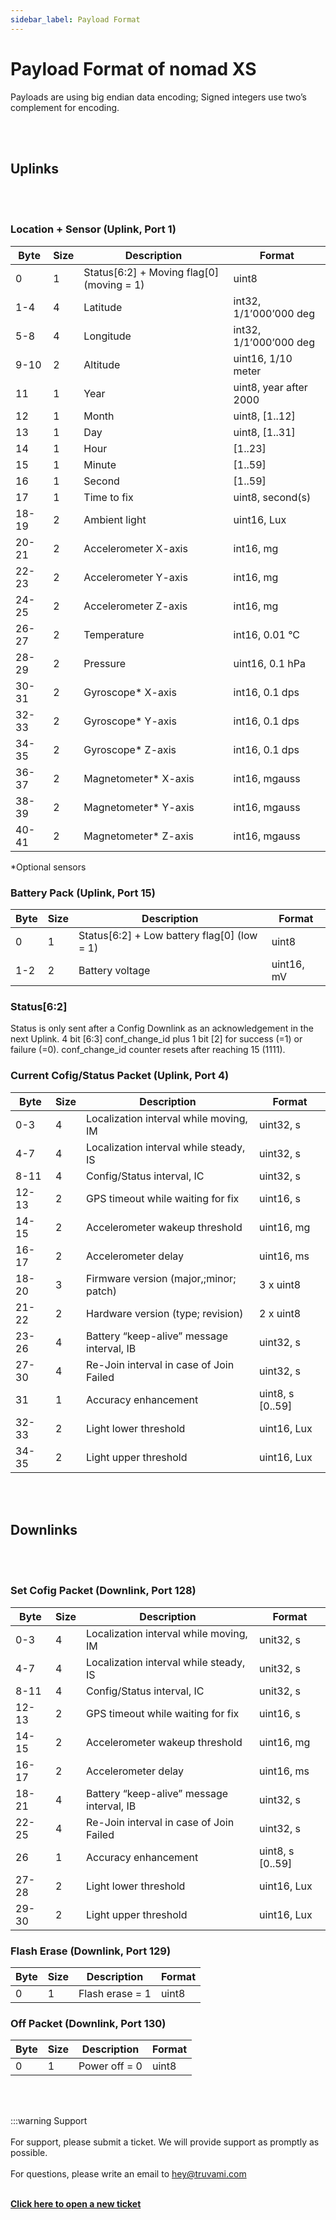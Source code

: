 ```yaml
---
sidebar_label: Payload Format
---
```


# Payload Format of nomad XS
Payloads are using big endian data encoding; Signed integers use two’s complement for encoding.

<br></br>
## Uplinks
<br></br>

### Location + Sensor (Uplink, Port 1)

| Byte  | Size | Description                               | Format                 |
|-------|------|-------------------------------------------|------------------------|
| 0     | 1    | Status[6:2] + Moving flag[0] (moving = 1) | uint8                  |
| 1-4   | 4    | Latitude                                  | int32, 1/1’000’000 deg |
| 5-8   | 4    | Longitude                                 | int32, 1/1’000’000 deg |
| 9-10  | 2    | Altitude                                  | uint16, 1/10 meter    |
| 11    | 1    | Year                                      | uint8, year after 2000 |
| 12    | 1    | Month                                     | uint8, [1..12]         |
| 13    | 1    | Day                                       | uint8, [1..31]         |
| 14    | 1    | Hour                                      | [1..23]                |
| 15    | 1    | Minute                                    | [1..59]                |
| 16    | 1    | Second                                    | [1..59]                |
| 17    | 1    | Time to fix                               | uint8, second(s)       |
| 18-19 | 2    | Ambient light                             | uint16, Lux            |
| 20-21 | 2    | Accelerometer X-axis                      | int16, mg              |
| 22-23 | 2    | Accelerometer Y-axis                      | int16, mg              |
| 24-25 | 2    | Accelerometer Z-axis                      | int16, mg              |
| 26-27 | 2    | Temperature                               | int16, 0.01 °C         |
| 28-29 | 2    | Pressure                                  | uint16, 0.1 hPa        |
| 30-31 | 2    | Gyroscope* X-axis                         | int16, 0.1 dps         |
| 32-33 | 2    | Gyroscope* Y-axis                         | int16, 0.1 dps         |
| 34-35 | 2    | Gyroscope* Z-axis                         | int16, 0.1 dps         |
| 36-37 | 2    | Magnetometer* X-axis                      | int16, mgauss          |
| 38-39 | 2    | Magnetometer* Y-axis                      | int16, mgauss          |
| 40-41 | 2    | Magnetometer* Z-axis                      | int16, mgauss          |

*Optional sensors

### Battery Pack (Uplink, Port 15)

| Byte  | Size | Description                                 | Format      |
|-------|------|---------------------------------------------|-------------|
| 0     | 1    | Status[6:2] + Low battery flag[0] (low = 1)               | uint8       |
| 1-2     | 2    | Battery voltage            | uint16, mV       |


### Status[6:2]

Status is only sent after a Config Downlink as an acknowledgement in the next Uplink.
4 bit [6:3] conf_change_id plus 1 bit [2] for success (=1) or failure (=0).
conf_change_id counter resets after reaching 15 (1111).


### Current Cofig/Status Packet (Uplink, Port 4)

| Byte  | Size | Description                               | Format           |
|-------|------|-------------------------------------------|------------------|
| 0-3   | 4    | Localization interval while moving, IM    | uint32, s        |
| 4-7   | 4    | Localization interval while steady, IS    | uint32, s        |
| 8-11  | 4    | Config/Status interval, IC                | uint32, s        |
| 12-13 | 2    | GPS timeout while waiting for fix         | uint16, s        |
| 14-15 | 2    | Accelerometer wakeup threshold            | uint16, mg       |
| 16-17 | 2    | Accelerometer delay                       | uint16, ms       |
| 18-20 | 3    | Firmware version (major,;minor; patch)    | 3 x uint8        |
| 21-22 | 2    | Hardware version (type; revision)         | 2 x uint8        |
| 23-26 | 4    | Battery “keep-alive” message interval, IB | uint32, s        |
| 27-30 | 4    | Re-Join interval in case of Join Failed   | uint32, s        |
| 31    | 1    | Accuracy enhancement                      | uint8, s [0..59] |
| 32-33 | 2    | Light lower threshold                     | uint16, Lux           |
| 34-35 | 2    | Light upper threshold                     | uint16, Lux           |

<br></br>
## Downlinks
<br></br>

### Set Cofig Packet (Downlink, Port 128)

| Byte  | Size | Description                               | Format           |
|-------|------|-------------------------------------------|------------------|
| 0-3   | 4    | Localization interval while moving, IM    | unit32, s        |
| 4-7   | 4    | Localization interval while steady, IS    | unit32, s        |
| 8-11  | 4    | Config/Status interval, IC                | unit32, s        |
| 12-13 | 2    | GPS timeout while waiting for fix         | uint16, s        |
| 14-15 | 2    | Accelerometer wakeup threshold            | uint16, mg       |
| 16-17 | 2    | Accelerometer delay                       | uint16, ms       |
| 18-21 | 4    | Battery “keep-alive” message interval, IB | uint32, s        |
| 22-25 | 4    | Re-Join interval in case of Join Failed   | uint32, s        |
| 26    | 1    | Accuracy enhancement                      | uint8, s [0..59] |
| 27-28 | 2    | Light lower threshold                     | uint16, Lux      |
| 29-30 | 2    | Light upper threshold                     | uint16, Lux      |

### Flash Erase (Downlink, Port 129)

| Byte  | Size | Description                                 | Format      |
|-------|------|---------------------------------------------|-------------|
| 0     | 1    | Flash erase = 1               | uint8       |

### Off Packet (Downlink, Port 130)

| Byte  | Size | Description                                 | Format      |
|-------|------|---------------------------------------------|-------------|
| 0     | 1    | Power off = 0                 | uint8       |



<br></br>

:::warning Support 
<br></br>
For support, please submit a ticket. We will provide support as promptly as possible. <br></br>
For questions, please write an email to hey@truvami.com <br></br>

[**Click here to open a new ticket**](https://truvami.com/service-request/)
